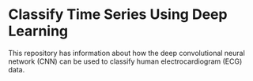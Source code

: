 # Classify Time Series Using Deep Learning

This repository has information about how the deep convolutional neural network (CNN) can be used to classify human electrocardiogram (ECG) data.
